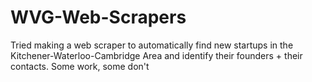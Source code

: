 # WVG-Web-Scrapers
Tried making a web scraper to automatically find new startups in the Kitchener-Waterloo-Cambridge Area and identify their founders + their contacts. Some work, some don't

